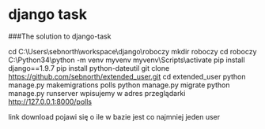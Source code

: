 django task
===============

###The solution to django-task

cd C:\Users\sebnorth\workspace\django\roboczy
mkdir roboczy
cd roboczy
C:\Python34\python -m venv myvenv
myvenv\Scripts\activate
pip install django==1.9.7
pip install python-dateutil
git clone https://github.com/sebnorth/extended_user.git
cd extended_user
python manage.py makemigrations polls
python manage.py migrate
python manage.py runserver
wpisujemy w adres przeglądarki http://127.0.0.1:8000/polls

link download pojawi się o ile w bazie jest co najmniej jeden user


